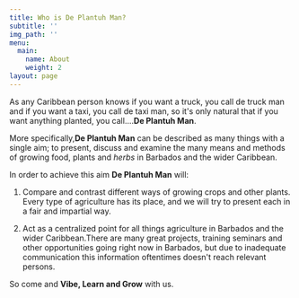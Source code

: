 ```yaml
---
title: Who is De Plantuh Man?
subtitle: ''
img_path: ''
menu:
  main:
    name: About
    weight: 2
layout: page
---
```

As any Caribbean person knows if you want a truck, you call de truck man and if you want a taxi, you call de taxi man, so it's only natural that if you want anything planted, you call....**De Plantuh Man**.

More specifically,**De Plantuh Man** can be described as many things with a single aim; to present, discuss and examine the many means and methods of growing food, plants and _herbs_ in Barbados and the wider Caribbean. 

In order to achieve this aim **De Plantuh Man** will: 

1. Compare and contrast different ways of growing crops and other plants. Every type of agriculture has its place, and we will try to present each in a fair and impartial way.

2. Act as a centralized point for all things agriculture in Barbados and the wider Caribbean.There are many great projects, training seminars and other opportunities going right now in Barbados, but due to inadequate communication this information oftentimes doesn't reach relevant persons.


So come and **Vibe, Learn and Grow** with us. 


